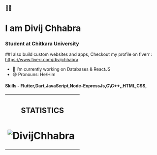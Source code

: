 ### 👋🏻

# I am Divij Chhabra
### Student at Chitkara University
##I also build custom websites and apps, Checkout my profile on fiverr : https://www.fiverr.com/divijchhabra


- 🔭 I’m currently working on Databases & ReactJS
- 😄 Pronouns: He/Him
#### Skills - Flutter,Dart,JavaScript,Node-ExpressJs,C\C++,,HTML,CSS,

<table><tr><th><h2 align="center">STATISTICS
<h1 align="center"><img align="center" src="https://github-readme-stats.vercel.app/api/top-langs/?username=Divijcode&layout=compact&hide=html" alt="DivijChhabra" />&nbsp;</h1></th></tr></table>

